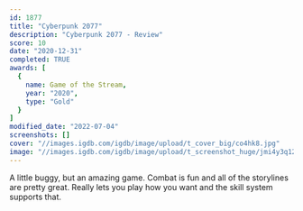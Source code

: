 ```yaml
---
id: 1877
title: "Cyberpunk 2077"
description: "Cyberpunk 2077 - Review"
score: 10
date: "2020-12-31"
completed: TRUE
awards: [
  {
    name: Game of the Stream,
    year: "2020",
    type: "Gold"
  }
]
modified_date: "2022-07-04"
screenshots: []
cover: "//images.igdb.com/igdb/image/upload/t_cover_big/co4hk8.jpg"
image: "//images.igdb.com/igdb/image/upload/t_screenshot_huge/jmi4y3q12o4uitdcaf7i.jpg"
---
```

A little buggy, but an amazing game. Combat is fun and all of the storylines are pretty great. Really lets you play how you want and the skill system supports that.